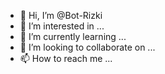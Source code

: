 - 👋 Hi, I’m @Bot-Rizki
- 👀 I’m interested in ...
- 🌱 I’m currently learning ...
- 💞️ I’m looking to collaborate on ...
- 📫 How to reach me ...

<!---
Bot-Rizki/Bot-Rizki is a ✨ special ✨ repository because its `README.md` (this file) appears on your GitHub profile.
You can click the Preview link to take a look at your changes.
--->

